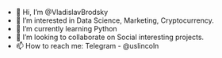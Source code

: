 - 👋 Hi, I’m @VladislavBrodsky
- 👀 I’m interested in Data Science, Marketing, Cryptocurrency.
- 🌱 I’m currently learning Python
- 💞️ I’m looking to collaborate on Social interesting projects.
- 📫 How to reach me: Telegram - @uslincoln

<!---
VladislavBrodsky/VladislavBrodsky is a ✨ special ✨ repository because its `README.md` (this file) appears on your GitHub profile.
You can click the Preview link to take a look at your changes.
--->
